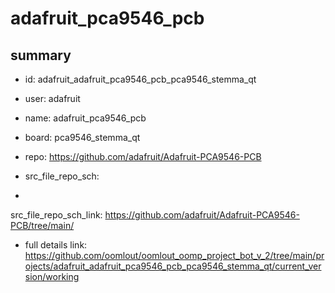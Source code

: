 # adafruit_pca9546_pcb
 
## summary 
* id: adafruit_adafruit_pca9546_pcb_pca9546_stemma_qt
* user: adafruit
* name: adafruit_pca9546_pcb
* board: pca9546_stemma_qt
* repo: https://github.com/adafruit/Adafruit-PCA9546-PCB



* src_file_repo_sch: 
*
 src_file_repo_sch_link: https://github.com/adafruit/Adafruit-PCA9546-PCB/tree/main/
* full details link: https://github.com/oomlout/oomlout_oomp_project_bot_v_2/tree/main/projects/adafruit_adafruit_pca9546_pcb_pca9546_stemma_qt/current_version/working  






